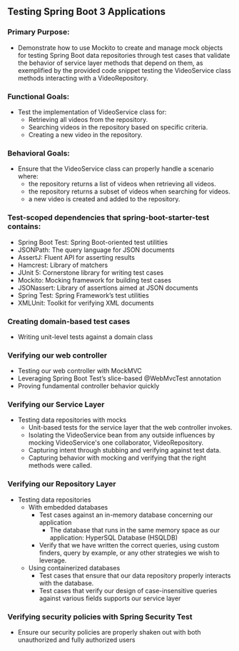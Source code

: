 ## Testing Spring Boot 3 Applications

### Primary Purpose:
- Demonstrate how to use Mockito to create and manage mock objects for testing Spring Boot data repositories through test cases that validate the behavior of service layer methods that depend on them, as exemplified by the provided code snippet testing the VideoService class methods interacting with a VideoRepository.

### Functional Goals:
- Test the implementation of VideoService class for:
  - Retrieving all videos from the repository.
  - Searching videos in the repository based on specific criteria.
  - Creating a new video in the repository.

### Behavioral Goals:
- Ensure that the VideoService class can properly handle a scenario where:
  - the repository returns a list of videos when retrieving all videos.
  - the repository returns a subset of videos when searching for videos.
  - a new video is created and added to the repository.

### Test-scoped dependencies that spring-boot-starter-test contains:
- Spring Boot Test: Spring Boot-oriented test utilities
- JSONPath: The query language for JSON documents
- AssertJ: Fluent API for asserting results
- Hamcrest: Library of matchers
- JUnit 5: Cornerstone library for writing test cases
- Mockito: Mocking framework for building test cases
- JSONassert: Library of assertions aimed at JSON documents
- Spring Test: Spring Framework’s test utilities
- XMLUnit: Toolkit for verifying XML documents


### Creating domain-based test cases
- Writing unit-level tests against a domain class

### Verifying our web controller
- Testing our web controller with MockMVC
- Leveraging Spring Boot Test’s slice-based @WebMvcTest annotation
- Proving fundamental controller behavior quickly

### Verifying our Service Layer
- Testing data repositories with mocks
  - Unit-based tests for the service layer that the web controller invokes.
  - Isolating the VideoService bean from any outside influences by mocking VideoService's one collaborator, VideoRepository.
  - Capturing intent through stubbing and verifying against test data.
  - Capturing behavior with mocking and verifying that the right methods were called.

### Verifying our Repository Layer
- Testing data repositories
  - With embedded databases
    - Test cases against an in-memory database concerning our application
      - The database that runs in the same memory space as our application: HyperSQL Database (HSQLDB)
    - Verify that we have written the correct queries, using custom finders, query by example, or any other strategies we wish to leverage.
  - Using containerized databases
    - Test cases that ensure that our data repository properly interacts with the database.
    - Test cases that verify our design of case-insensitive queries against various fields supports our service layer
### Verifying security policies with Spring Security Test
- Ensure our security policies are properly shaken out with both unauthorized and fully authorized users